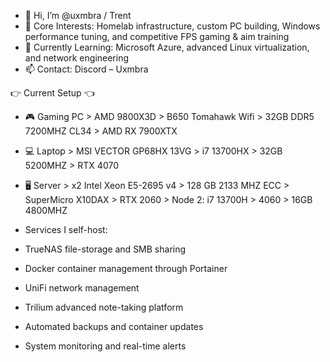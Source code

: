 - 👋 Hi, I’m @uxmbra / Trent
- 👀 Core Interests: Homelab infrastructure, custom PC building, Windows performance tuning, and competitive FPS gaming & aim training
- 🌱 Currently Learning: Microsoft Azure, advanced Linux virtualization, and network engineering
- 📫 Contact: Discord – Uxmbra

👉 Current Setup 👈

- 🎮 Gaming PC > AMD 9800X3D > B650 Tomahawk Wifi > 32GB DDR5 7200MHZ CL34 > AMD RX 7900XTX
- 💻 Laptop > MSI VECTOR GP68HX 13VG > i7 13700HX > 32GB 5200MHZ > RTX 4070
- 🖥️ Server > x2 Intel Xeon E5-2695 v4 > 128 GB 2133 MHZ ECC > SuperMicro X10DAX > RTX 2060 > Node 2: i7 13700H > 4060 > 16GB 4800MHZ

- Services I self-host: 

- TrueNAS file-storage and SMB sharing
- Docker container management through Portainer
- UniFi network management
- Trilium advanced note-taking platform
- Automated backups and container updates
- System monitoring and real-time alerts
<!---
uxmbra/uxmbra is a ✨ special ✨ repository because its `README.md` (this file) appears on your GitHub profile.
You can click the Preview link to take a look at your changes.
--->
